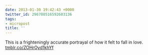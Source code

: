 ```yaml
---
date: 2013-01-30 19:42:43 +0000
twitter_id: 296780516592603136
tags:
- micropost
title: ''
---
```


This is a frighteningly accurate portrayal of how it felt to fall in love. [tmblr.co/ZOHrOyd1khYf](http://tmblr.co/ZOHrOyd1khYf)
